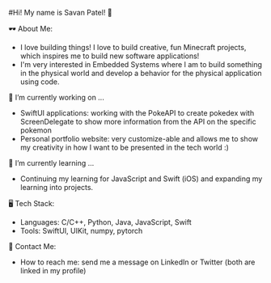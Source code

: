 #Hi! My name is Savan Patel! 👋

🕶️ About Me:
- I love building things! I love to build creative, fun Minecraft projects, which inspires me to build new software applications!
- I'm very interested in Embedded Systems where I am to build something in the physical world and develop a behavior for the physical application using code.

🔭 I’m currently working on ...
- SwiftUI applications: working with the PokeAPI to create pokedex with ScreenDelegate to show more information from the API on the specific pokemon
- Personal portfolio website: very customize-able and allows me to show my creativity in how I want to be presented in the tech world :)

🌱 I’m currently learning ...
- Continuing my learning for JavaScript and Swift (iOS) and expanding my learning into projects.

🖥️ Tech Stack:
- Languages: C/C++, Python, Java, JavaScript, Swift
- Tools: SwiftUI, UIKit, numpy, pytorch

🤝 Contact Me:
- How to reach me: send me a message on LinkedIn or Twitter (both are linked in my profile)
